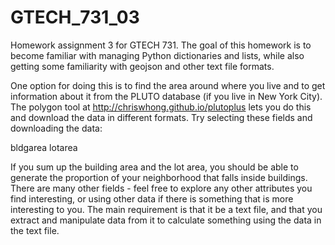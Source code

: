 # GTECH_731_03
Homework assignment 3 for GTECH 731. The goal of this homework is to become familiar with managing Python dictionaries and lists, while also getting some familiarity with geojson and other text file formats.  

One option for doing this is to find the area around where you live and to get information about it from the PLUTO database (if you live in New York City).  The polygon tool at http://chriswhong.github.io/plutoplus lets you do this and download the data in different formats. Try selecting these fields and downloading the data:

bldgarea
lotarea

If you sum up the building area and the lot area, you should be able to generate the proportion of your neighborhood that falls inside buildings.  There are many other fields - feel free to explore any other attributes you find interesting, or using other data if there is something that is more interesting to you.  The main requirement is that it be a text file, and that you extract and manipulate data from it to calculate something using the data in the text file. 
